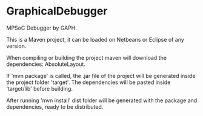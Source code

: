 # GraphicalDebugger

MPSoC Debugger by GAPH.

This is a Maven project, it can be loaded on Netbeans or Eclipse of any version.

When compiling or building the project maven will download the dependencies: AbsoluteLayout.

If 'mvn package' is called, the .jar file of the project will be generated inside the project folder 'target'. The dependencies will be pasted inside 'target/lib' before building.

After running 'mvn install' dist folder will be generated with the package and dependencies, ready to be distributed.
